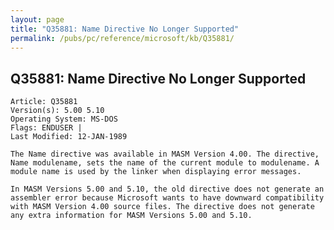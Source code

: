 ```yaml
---
layout: page
title: "Q35881: Name Directive No Longer Supported"
permalink: /pubs/pc/reference/microsoft/kb/Q35881/
---
```


## Q35881: Name Directive No Longer Supported

	Article: Q35881
	Version(s): 5.00 5.10
	Operating System: MS-DOS
	Flags: ENDUSER |
	Last Modified: 12-JAN-1989
	
	The Name directive was available in MASM Version 4.00. The directive,
	Name modulename, sets the name of the current module to modulename. A
	module name is used by the linker when displaying error messages.
	
	In MASM Versions 5.00 and 5.10, the old directive does not generate an
	assembler error because Microsoft wants to have downward compatibility
	with MASM Version 4.00 source files. The directive does not generate
	any extra information for MASM Versions 5.00 and 5.10.
